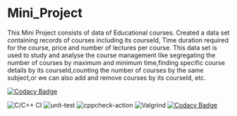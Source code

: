 # Mini_Project
This Mini Project consists of data of Educational courses. Created a data set containing records of courses including its courseId, Time duration required for the course, price and number of lectures per course. This data set is used to study and analyse the course management like segregating the number of courses by maximum and minimum time,finding specific course details by its courseId,counting the number of courses by the same subject,or we can also add and remove courses by its courseId, etc.

[![Codacy Badge](https://api.codacy.com/project/badge/Grade/1f619ad679f0446d86b6e49820450081)](https://app.codacy.com/gh/stepin104570/Mini_Project?utm_source=github.com&utm_medium=referral&utm_content=stepin104570/Mini_Project&utm_campaign=Badge_Grade)


![C/C++ CI](https://github.com/stepin104570/Mini_Project/workflows/C/C++%20CI/badge.svg?branch=main)
![unit-test](https://github.com/stepin104570/Mini_Project/workflows/unit-test/badge.svg?branch=main)
![cppcheck-action](https://github.com/stepin104570/Mini_Project/workflows/cppcheck-action/badge.svg?branch=main)
![Valgrind](https://github.com/stepin104570/Mini_Project/workflows/Valgrind/badge.svg?branch=main)
[![Codacy Badge](https://api.codacy.com/project/badge/Grade/1f619ad679f0446d86b6e49820450081)](https://app.codacy.com/gh/stepin104570/Mini_Project?utm_source=github.com&utm_medium=referral&utm_content=stepin104570/Mini_Project&utm_campaign=Badge_Grade)
